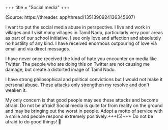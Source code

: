 +++
title = "Social media"
+++

(Source: https://threader. app/thread/1351390924136345607)

I want to put the social media abuse in perspective.  I live and work in villages and I visit many villages in Tamil Nadu, particularly very poor areas as part of our school initiative.  I see only love and affection and absolutely no hostility of any kind. I have received enormous outpouring of love via email and via direct messages.  

I have never once received the kind of hate you encounter on media like Twitter. The people who are doing this on Twitter are not causing me damage, but create a distorted image of Tamil Nadu. 

I have strong philosophical and political convictions but I would not make it personal abuse.  These attacks only strengthen my resolve and don't weaken it. 

My only concern is that good people may see these attacks and become afraid.  Do not be afraid! Social media is quite far from reality on the ground and may be bringing out the worst in people. Adopt a motto of service with a smile and people respond extremely positively.+++(5)+++  Do not be afraid to do good things! 🙏 